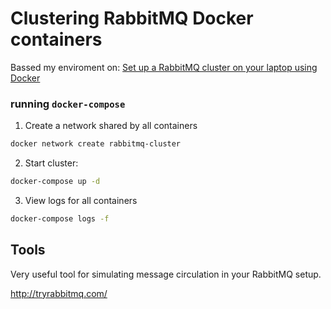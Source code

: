 # Clustering RabbitMQ Docker containers

Bassed my enviroment on:
[Set up a RabbitMQ cluster on your laptop using Docker](https://oprea.rocks/blog/set-up-a-rabbitmq-cluster-on-your-laptop-using-docker/)

### running `docker-compose`

1. Create a network shared by all containers
```bash
docker network create rabbitmq-cluster
```

2. Start cluster:
```bash
docker-compose up -d
```

3. View logs for all containers
```bash
docker-compose logs -f
```

## Tools

Very useful tool for simulating message circulation in your RabbitMQ setup.

http://tryrabbitmq.com/